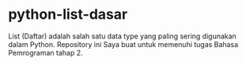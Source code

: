 # python-list-dasar

List (Daftar) adalah salah satu data type yang paling sering digunakan dalam Python.
Repository ini Saya buat untuk memenuhi tugas Bahasa Pemrograman tahap 2.
